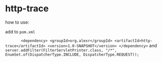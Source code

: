 # http-trace
how to use:

add to `pom.xml`

`        <dependency>
            <groupId>org.alexr</groupId>
            <artifactId>http-trace</artifactId>
            <version>1.0-SNAPSHOT</version>
        </dependency>
        `
and 
`server.addFilter(FilterServletPrinter.class, "/*", EnumSet.of(DispatcherType.INCLUDE, DispatcherType.REQUEST));`

